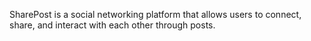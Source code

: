SharePost is a social networking platform that allows users to connect, share, and interact with each other through posts.